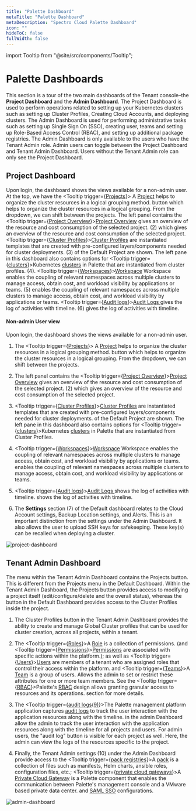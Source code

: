 ```yaml
---
title: "Palette Dashboard"
metaTitle: "Palette Dashboard"
metaDescription: "Spectro Cloud Palette Dashboard"
icon: ""
hideToC: false
fullWidth: false
---
```


import Tooltip from "@site/src/components/Tooltip";

# Palette Dashboards

This section is a tour of the two main dashboards of the Tenant console–the **Project Dashboard** and the **Admin Dashboard**. The Project Dashboard is used to perform operations related to setting up your Kubernetes clusters such as setting up Cluster Profiles, Creating Cloud Accounts, and deploying clusters. The Admin Dashboard is used for performing administrative tasks such as setting up Single Sign On (SSO), creating user, teams and setting up Role-Based Access Control (RBAC), and setting up additional package registries. The Admin Dashboard is only available to the users who have the Tenant Admin role. Admin users can toggle between the Project Dashboard and Tenant Admin Dashboard. Users without the Tenant Admin role can only see the Project Dashboard.

## Project Dashboard

Upon login, the dashboard shows the views available for a non-admin user. At the top, we have the <Tooltip trigger={<u>Projects</u>}> A <a href="/projects">Project</a> helps to organize the cluster resources in a logical grouping method.</Tooltip> button which helps to organize the cluster resources in a logical grouping. From the dropdown, we can shift between the projects. The left panel contains the <Tooltip trigger={<u>Project Overview</u>}><a href="/projects">Project Overview</a> gives an overview of the resource and cost consumption of the selected project.</Tooltip> (2) which gives an overview of the resource and cost consumption of the selected project. <Tooltip trigger={<u>Cluster Profiles</u>}><a href="/cluster-profiles">Cluster Profiles</a> are instantiated templates that are created with pre-configured layers/components needed for cluster deployments.</Tooltip> (3) of the Default Project are shown. The left pane in this dashboard also contains options for <Tooltip trigger={<u>clusters</u>}>Kubernetes <a href="/clusters">clusters</a> in Palette that are instantiated from cluster profiles.</Tooltip> (4). <Tooltip trigger={<u>Workspaces</u>}><a href="/workspace">Workspace</a> Workspace enables the coupling of relevant namespaces across multiple clusters to manage access, obtain cost, and workload visibility by applications or teams.</Tooltip> (5) enables the coupling of relevant namespaces across multiple clusters to manage access, obtain cost, and workload visibility by applications or teams. <Tooltip trigger={<u>Audit logs</u>}><a href="/audit-logs/">Audit Logs </a> gives the log of activities with timeline.</Tooltip> (6) gives the log of activities with timeline.


#### Non-admin User view

Upon login, the dashboard shows the views available for a non-admin user.

1. The <Tooltip trigger={<u>Projects</u>}> A <a href="/projects">Project</a> helps to organize the cluster resources in a logical grouping method.</Tooltip> button which helps to organize the cluster resources in a logical grouping. From the dropdown, we can shift between the projects.


2. The left panel contains the <Tooltip trigger={<u>Project Overview</u>}><a href="/projects">Project Overview</a> gives an overview of the resource and cost consumption of the selected project.</Tooltip> (2) which gives an overview of the resource and cost consumption of the selected project.


3. <Tooltip trigger={<u>Cluster Profiles</u>}><a href="/cluster-profiles">Cluster Profiles</a> are instantiated templates that are created with pre-configured layers/components needed for cluster deployments.</Tooltip> of the Default Project are shown. The left pane in this dashboard also contains options for <Tooltip trigger={<u>clusters</u>}>Kubernetes <a href="/clusters">clusters</a> in Palette that are instantiated from Cluster Profiles.</Tooltip>



4. <Tooltip trigger={<u>Workspaces</u>}><a href="/workspace">Workspace</a> Workspace enables the coupling of relevant namespaces across multiple clusters to manage access, obtain cost, and workload visibility by applications or teams.</Tooltip> enables the coupling of relevant namespaces across multiple clusters to manage access, obtain cost, and workload visibility by applications or teams.



5. <Tooltip trigger={<u>Audit logs</u>}><a href="/audit-logs/">Audit Logs </a> shows the log of activities with timeline.</Tooltip> shows the log of activities with timeline.



6. The **Settings** section (7) of the Default dashboard relates to the Cloud Account settings, Backup Location settings, and Alerts. This is an important distinction from the settings under the Admin Dashboard. It also allows the user to upload SSH keys for safekeeping. These key(s) can be recalled when deploying a cluster.




 ![project-dashboard](/assets/docs/images/project-dashboard.png)




## Tenant Admin Dashboard


The menu within the Tenant Admin Dashboard contains the Projects button. This is different from the Projects menu in the Default Dashboard. Within the Tenant Admin Dashboard, the Projects button provides access to modifying a project itself (edit/configure/delete and the overall status), whereas the button in the Default Dashboard provides access to the Cluster Profiles inside the project.

1. The Cluster Profiles button in the Tenant Admin Dashboard provides the ability to create and manage Global Cluster profiles that can be used for cluster creation, across all projects, within a tenant.


2. The <Tooltip trigger={<u>Roles</u>}>A <a href="/user-management/rbac#roles">Role</a> is a collection of permissions.</Tooltip> (and <Tooltip trigger={<u>Permissions</u>}><a href="/user-management/rbac/#permissions">Permissions</a> are associated with specific actions within the platform.</Tooltip>); as well as <Tooltip trigger={<u>Users</u>}><a href="/user-management">Users</a> are members of a tenant who are assigned roles that control their access within the platform.</Tooltip> and <Tooltip trigger={<u>Teams</u>}>A <a href="/glossary-all/#team">Team</a> is a group of users.</Tooltip> Allows the admin to set or restrict these attributes for one or more team members. See the <Tooltip trigger={<u>RBAC</u>}>Palette's <a href="/user-management#rbac">RBAC</a> design allows granting granular access to resources and its operations.</Tooltip> section for more details.


3. The <Tooltip trigger={<u>audit logs(9)</u>}>The Palette management platform application captures <a href="/audit-logs">audit logs</a> to track the user interaction with the application resources along with the timeline.</Tooltip> in the admin Dashboard allow the admin to track the user interaction with the application resources along with the timeline for all projects and users. For admin users, the "audit log" button is visible for each project as well. Here, the admin can view the logs of the resources specific to the project.


4. Finally, the Tenant Admin settings (10) under the Admin Dashboard provide access to the <Tooltip trigger={<u>pack registries</u>}>A <a href="/registries-and-packs">pack</a> is a collection of files such as manifests, Helm charts, ansible roles, configuration files, etc.</Tooltip>; <Tooltip trigger={<u>private cloud gateways</u>}>A <a href="/glossary-all/#privatecloudgateway">Private Cloud Gateway</a> is a Palette component that enables the communication between Palette's management console and a VMware based private data center.</Tooltip> and [SAML SSO](/user-management/saml-sso) configurations.



![admin-dashboard](/assets/docs/images/admin-dashboard.png)
